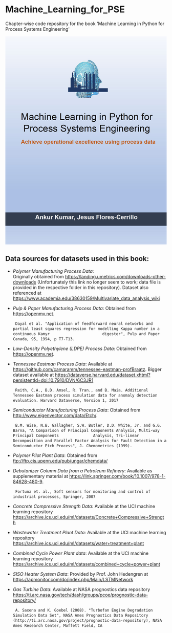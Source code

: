 # Machine_Learning_for_PSE

Chapter-wise code repository for the book 'Machine Learning in Python for Process Systems Engineering'

![](/Images/coverPage.JPG)

## Data sources for datasets used in this book:
- *Polymer Manufacturing Process Data*:  
       Originally obtained from https://landing.umetrics.com/downloads-other-downloads (Unfortunately this link no longer seem to work; data file is provided in the respective folder in this repository). 
       Dataset also referenced at https://www.academia.edu/38630159/Multivariate_data_analysis_wiki
       
             
- *Pulp & Paper Manufacturing Process Data*:
       Obtained from https://openmv.net. 
       
       Dayal et al. "Application of feedforward neural networks and partial least squares regression for modelling Kappa number in a continuous Kamyr                       digester", Pulp and Paper Canada, 95, 1994, p T7-T13.
       
           
- *Low-Density Polyethylene (LDPE) Process Data*:
       Obtained from https://openmv.net.

           
- *Tennessee Eastman Process Data*: 
       Available at https://github.com/camaramm/tennessee-eastman-profBraatz. Bigger dataset available at https://dataverse.harvard.edu/dataset.xhtml?persistentId=doi:10.7910/DVN/6C3JR1
       
       Reith, C.A., B.D. Amsel, R. Tran., and B. Maia. Additional Tennessee Eastman process simulation data for anomaly detection evaluation. Harvard Dataverse, Version 1, 2017
       
- *Semiconductor Manufacturing Process Data*: 
       Obtained from http://www.eigenvector.com/data/Etch/. 
       
       B.M. Wise, N.B. Gallagher, S.W. Butler, D.D. White, Jr. and G.G. Barna, "A Comparison of Principal Components Analysis, Multi-way Principal Components               Analysis, Tri-linear Decomposition and Parallel Factor Analysis for Fault Detection in a Semiconductor Etch Process", J. Chemometrics (1999).
       
- *Polymer Pilot Plant Data*:
       Obtained from ftp://ftp.cis.upenn.edu/pub/ungar/chemdata/
  
- *Debutanizer Column Data from a Petroleum Refinery*:
       Available as supplementary material at https://link.springer.com/book/10.1007/978-1-84628-480-9. 
       
       Fortuna et. al., Soft sensors for monitoring and control of industrial processes, Springer, 2007
       
- *Concrete Compressive Strength Data*:
       Available at the UCI machine learning repository https://archive.ics.uci.edu/ml/datasets/Concrete+Compressive+Strength

- *Wastewater Treatment Plant Data*:
       Available at the UCI machine learning repository https://archive.ics.uci.edu/ml/datasets/water+treatment+plant
       
- *Combined Cycle Power Plant data*:
       Available at the UCI machine learning repository https://archive.ics.uci.edu/ml/datasets/combined+cycle+power+plant
       
- *SISO Heater System Data*:
       Provided by Prof. John Hedengren at https://apmonitor.com/do/index.php/Main/LSTMNetwork
       
- *Gas Turbine Data*:
       Available at NASA prognostics data repository https://ti.arc.nasa.gov/tech/dash/groups/pcoe/prognostic-data-repository/
       
       A. Saxena and K. Goebel (2008). "Turbofan Engine Degradation Simulation Data Set", NASA Ames Prognostics Data Repository (http://ti.arc.nasa.gov/project/prognostic-data-repository), NASA Ames Research Center, Moffett Field, CA

